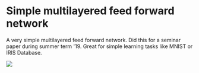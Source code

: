# Simple multilayered feed forward network

A very simple multilayered feed forward network. Did this for a seminar paper during summer term '19.
Great for simple learning tasks like MNIST or IRIS Database.

![](https://media.giphy.com/media/9EvzNG9HAVc64/giphy.gif)
